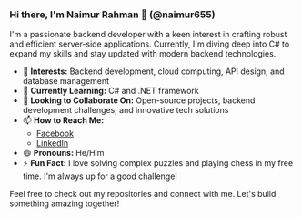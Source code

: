 ### Hi there, I'm Naimur Rahman 👋 (@naimur655)

I'm a passionate backend developer with a keen interest in crafting robust and efficient server-side applications. Currently, I'm diving deep into C# to expand my skills and stay updated with modern backend technologies.

- 👀 **Interests:** Backend development, cloud computing, API design, and database management
- 🌱 **Currently Learning:** C# and .NET framework
- 💞️ **Looking to Collaborate On:** Open-source projects, backend development challenges, and innovative tech solutions
- 📫 **How to Reach Me:**
  - [Facebook](https://www.facebook.com/naim4ur)
  - [LinkedIn](https://linkedin.com/in/rahman-mdnaimur)
- 😄 **Pronouns:** He/Him
- ⚡ **Fun Fact:** I love solving complex puzzles and playing chess in my free time. I'm always up for a good challenge!

Feel free to check out my repositories and connect with me. Let's build something amazing together!

<!---
naimur655/naimur655 is a ✨ special ✨ repository because its `README.md` (this file) appears on your GitHub profile.
You can click the Preview link to take a look at your changes.
--->
